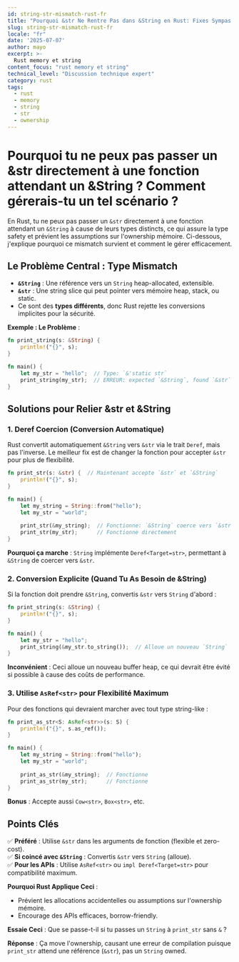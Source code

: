 ```yaml
---
id: string-str-mismatch-rust-fr
title: "Pourquoi &str Ne Rentre Pas dans &String en Rust: Fixes Sympas pour les String Mismatches !"
slug: string-str-mismatch-rust-fr
locale: "fr"
date: '2025-07-07'
author: mayo
excerpt: >-
  Rust memory et string
content_focus: "rust memory et string"
technical_level: "Discussion technique expert"
category: rust
tags:
  - rust
  - memory
  - string
  - str
  - ownership
---
```


# Pourquoi tu ne peux pas passer un &str directement à une fonction attendant un &String ? Comment gérerais-tu un tel scénario ?

En Rust, tu ne peux pas passer un `&str` directement à une fonction attendant un `&String` à cause de leurs types distincts, ce qui assure la type safety et prévient les assumptions sur l'ownership mémoire. Ci-dessous, j'explique pourquoi ce mismatch survient et comment le gérer efficacement.

## Le Problème Central : Type Mismatch

- **`&String`** : Une référence vers un `String` heap-allocated, extensible.
- **`&str`** : Une string slice qui peut pointer vers mémoire heap, stack, ou static.
- Ce sont des **types différents**, donc Rust rejette les conversions implicites pour la sécurité.

**Exemple : Le Problème** :
```rust
fn print_string(s: &String) {
    println!("{}", s);
}

fn main() {
    let my_str = "hello";  // Type: `&'static str`
    print_string(my_str);  // ERREUR: expected `&String`, found `&str`
}
```

## Solutions pour Relier &str et &String

### 1. Deref Coercion (Conversion Automatique)

Rust convertit automatiquement `&String` vers `&str` via le trait `Deref`, mais pas l'inverse. Le meilleur fix est de changer la fonction pour accepter `&str` pour plus de flexibilité.

```rust
fn print_str(s: &str) {  // Maintenant accepte `&str` et `&String`
    println!("{}", s);
}

fn main() {
    let my_string = String::from("hello");
    let my_str = "world";
    
    print_str(&my_string);  // Fonctionne: `&String` coerce vers `&str`
    print_str(my_str);      // Fonctionne directement
}
```

**Pourquoi ça marche** : `String` implémente `Deref<Target=str>`, permettant à `&String` de coercer vers `&str`.

### 2. Conversion Explicite (Quand Tu As Besoin de &String)

Si la fonction doit prendre `&String`, convertis `&str` vers `String` d'abord :

```rust
fn print_string(s: &String) {
    println!("{}", s);
}

fn main() {
    let my_str = "hello";
    print_string(&my_str.to_string());  // Alloue un nouveau `String`
}
```

**Inconvénient** : Ceci alloue un nouveau buffer heap, ce qui devrait être évité si possible à cause des coûts de performance.

### 3. Utilise `AsRef<str>` pour Flexibilité Maximum

Pour des fonctions qui devraient marcher avec tout type string-like :

```rust
fn print_as_str<S: AsRef<str>>(s: S) {
    println!("{}", s.as_ref());
}

fn main() {
    let my_string = String::from("hello");
    let my_str = "world";
    
    print_as_str(&my_string);  // Fonctionne
    print_as_str(my_str);      // Fonctionne
}
```

**Bonus** : Accepte aussi `Cow<str>`, `Box<str>`, etc.

## Points Clés

✅ **Préféré** : Utilise `&str` dans les arguments de fonction (flexible et zero-cost).  
✅ **Si coincé avec `&String`** : Convertis `&str` vers `String` (alloue).  
✅ **Pour les APIs** : Utilise `AsRef<str>` ou `impl Deref<Target=str>` pour compatibilité maximum.

**Pourquoi Rust Applique Ceci** :
- Prévient les allocations accidentelles ou assumptions sur l'ownership mémoire.
- Encourage des APIs efficaces, borrow-friendly.

**Essaie Ceci** : Que se passe-t-il si tu passes un `String` à `print_str` sans `&` ?

**Réponse** : Ça move l'ownership, causant une erreur de compilation puisque `print_str` attend une référence (`&str`), pas un `String` owned.